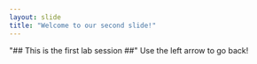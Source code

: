 ```yaml
---
layout: slide
title: "Welcome to our second slide!"
---
```

"## This is the first lab session ##"
Use the left arrow to go back!
